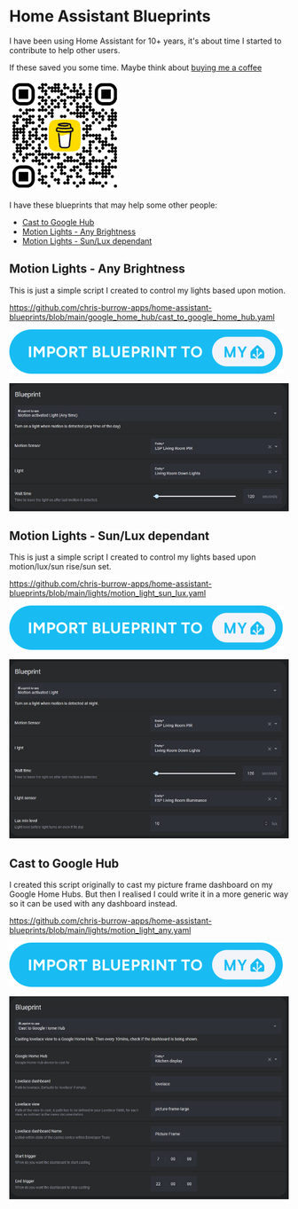 # Home Assistant Blueprints

I have been using Home Assistant for 10+ years, it's about time I started to contribute to help other users.

If these saved you some time. Maybe think about [buying me a coffee](https://www.buymeacoffee.com/chrisburrow)

<img src="/images/bmc_qr.png" href="https://www.buymeacoffee.com/chrisburrow" alt="Buy Me a Coffee Link" width="200"/>

I have these blueprints that may help some other people:

* [Cast to Google Hub](#cast-to-google-hub)
* [Motion Lights - Any Brightness](#motion-lights-any)
* [Motion Lights - Sun/Lux dependant](#motion-lights-sun-lux)

##  <a name="motion-lights-any"/> Motion Lights - Any Brightness
This is just a simple script I created to control my lights based upon motion.

https://github.com/chris-burrow-apps/home-assistant-blueprints/blob/main/google_home_hub/cast_to_google_home_hub.yaml

[![Add Blueprint](/images/blueprint_import.svg)](https://my.home-assistant.io/redirect/blueprint_import/?blueprint_url=https%3A%2F%2Fraw.githubusercontent.com%2Fchris-burrow-apps%2Fhome-assistant-blueprints%2Frefs%2Fheads%2Fmain%2Flights%2Fmotion_light_any.yaml)

![Automation Example](/images/blueprint-light-any.jpg)

## <a name="motion-lights-sun-lux"/> Motion Lights - Sun/Lux dependant
This is just a simple script I created to control my lights based upon motion/lux/sun rise/sun set.

https://github.com/chris-burrow-apps/home-assistant-blueprints/blob/main/lights/motion_light_sun_lux.yaml

[![Add Blueprint](/images/blueprint_import.svg)](https://my.home-assistant.io/redirect/blueprint_import/?blueprint_url=https%3A%2F%2Fraw.githubusercontent.com%2Fchris-burrow-apps%2Fhome-assistant-blueprints%2Frefs%2Fheads%2Fmain%2Flights%2Fmotion_light_sun_lux.yaml)

![Automation Example](/images/blueprint-light-lux.jpg)

## <a name="cast-to-google-hub"/> Cast to Google Hub
I created this script originally to cast my picture frame dashboard on my Google Home Hubs. But then I realised I could write it in a more generic way so it can be used with any dashboard instead.

https://github.com/chris-burrow-apps/home-assistant-blueprints/blob/main/lights/motion_light_any.yaml

[![Add Blueprint](/images/blueprint_import.svg)](https://my.home-assistant.io/redirect/blueprint_import/?blueprint_url=https%3A%2F%2Fraw.githubusercontent.com%2Fchris-burrow-apps%2Fhome-assistant-blueprints%2Frefs%2Fheads%2Fmain%2Fgoogle_home_hub%2Fcast_to_google_home_hub.yaml)

![Automation Example](/images/blueprint-cast-google-dashboard.jpg)